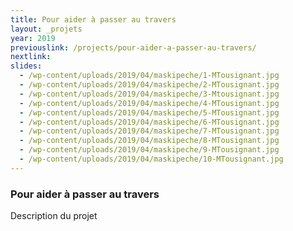 ```yaml
---
title: Pour aider à passer au travers
layout: _projets
year: 2019
previouslink: /projects/pour-aider-a-passer-au-travers/
nextlink: 
slides:
  - /wp-content/uploads/2019/04/maskipeche/1-MTousignant.jpg  
  - /wp-content/uploads/2019/04/maskipeche/2-MTousignant.jpg  
  - /wp-content/uploads/2019/04/maskipeche/3-Mtousignant.jpg  
  - /wp-content/uploads/2019/04/maskipeche/4-MTousignant.jpg  
  - /wp-content/uploads/2019/04/maskipeche/5-MTousignant.jpg  
  - /wp-content/uploads/2019/04/maskipeche/6-MTousignant.jpg  
  - /wp-content/uploads/2019/04/maskipeche/7-MTousignant.jpg  
  - /wp-content/uploads/2019/04/maskipeche/8-MTousignant.jpg  
  - /wp-content/uploads/2019/04/maskipeche/9-MTousignant.jpg  
  - /wp-content/uploads/2019/04/maskipeche/10-MTousignant.jpg
---
```

<div class="one_half">
  <h3>Pour aider à passer au travers</h3>
  <p>Description du projet</p>
 </div>
